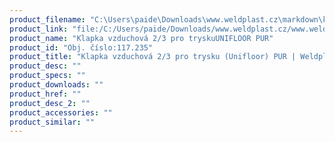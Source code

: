 ```yaml
---
product_filename: "C:\Users\paide\Downloads\www.weldplast.cz\markdown\klapka-vzduchova-23-pro-trysku-unifloor-pur.md"
product_link: "file:/C:/Users/paide/Downloads/www.weldplast.cz/www.weldplast.cz/klapka-vzduchova-23-pro-trysku-unifloor-pur"
product_name: "Klapka vzduchová 2/3 pro tryskuUNIFLOOR PUR"
product_id: "Obj. číslo:117.235"
product_title: "Klapka vzduchová 2/3 pro trysku (Unifloor) PUR | Weldplast"
product_desc: ""
product_specs: ""
product_downloads: ""
product_href: ""
product_desc_2: ""
product_accessories: ""
product_similar: ""
---
```

